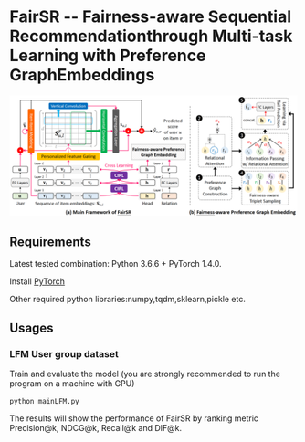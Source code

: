 # FairSR -- Fairness-aware Sequential Recommendationthrough Multi-task Learning with Preference GraphEmbeddings

![alt text](https://github.com/fairsr/fairsr/blob/master/FairSR_framework.png)








Requirements
------------

Latest tested combination: Python 3.6.6 + PyTorch 1.4.0.

Install [PyTorch](https://pytorch.org/)

Other required python libraries:numpy,tqdm,sklearn,pickle etc.


Usages
------

### LFM User group dataset
Train and evaluate the model (you are strongly recommended to run the program on a machine with GPU)

    python mainLFM.py 

The results will show the performance of FairSR by ranking metric Precision@k, NDCG@k, Recall@k and DIF@k.
